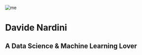 ![me](https://github.com/dnardini16/aDataSciencePortfolio/avatar.png)

# Davide Nardini
## A Data Science & Machine Learning Lover